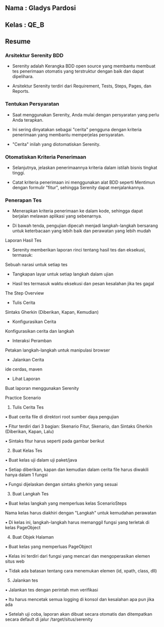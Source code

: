 ## Nama : Gladys Pardosi
## Kelas : QE_B
## Resume

### Arsitektur Serenity BDD

- Serenity adalah Kerangka BDD open source yang membantu membuat tes penerimaan otomatis yang terstruktur dengan baik dan dapat dipelihara.

- Arsitektur Serenity terdiri dari Requirement, Tests, Steps, Pages, dan Reports.


 ### Tentukan Persyaratan

- Saat menggunakan Serenity, Anda mulai dengan persyaratan yang perlu Anda terapkan.

- Ini sering dinyatakan sebagai "cerita" pengguna dengan kriteria penerimaan yang membantu memperjelas persyaratan.

- "Cerita" inilah yang diotomatiskan Serenity.


 ### Otomatiskan Kriteria Penerimaan

- Selanjutnya, jelaskan penerimaannya kriteria dalam istilah bisnis tingkat tinggi.

- Catat kriteria penerimaan ini menggunakan alat BDD seperti Mentimun dengan formulir "fitur", sehingga Serenity dapat menjalankannya.


 ### Penerapan  Tes

- Menerapkan kriteria penerimaan ke dalam kode, sehingga dapat berjalan melawan aplikasi yang sebenarnya.

- Di bawah tenda, pengujian dipecah menjadi langkah-langkah bersarang untuk keterbacaan yang lebih baik dan perawatan yang lebih mudah

Laporan Hasil Tes

- Serenity memberikan laporan rinci tentang hasil tes dan eksekusi, termasuk:

Sebuah narasi untuk setiap tes

- Tangkapan layar untuk setiap langkah dalam ujian

- Hasil tes termasuk waktu eksekusi dan pesan kesalahan jika tes gagal


The Step Overview

- Tulis Cerita

Sintaks Gherkin (Diberikan, Kapan, Kemudian)

- Konfigurasikan Cerita

Konfigurasikan cerita dan langkah

- Interaksi Peramban

Petakan langkah-langkah untuk manipulasi browser

- Jalankan Cerita

ide cerdas, maven

- Lihat Laporan

Buat laporan menggunakan Serenity


Practice Scenario

1. Tulis Cerita Tes

• Buat cerita file di direktori root sumber daya pengujian

• Fitur terdiri dari 3 bagian: Skenario Fitur, Skenario, dan Sintaks Gherkin (Diberikan, Kapan, Lalu)

• Sintaks fitur harus seperti pada gambar berikut


2. Buat Kelas Tes

• Buat kelas uji dalam uji paket/java

• Setiap diberikan, kapan dan kemudian dalam cerita file harus diwakili hanya dalam 1 fungsi

• Fungsi dijelaskan dengan sintaks gherkin yang sesuai

3. Buat Langkah Tes

• Buat kelas langkah yang memperluas kelas ScenarioSteps

Nama kelas harus diakhiri dengan "Langkah" untuk kemudahan perawatan

• Di kelas ini, langkah-langkah harus memanggil fungsi yang terletak di kelas PageObject

4. Buat Objek Halaman

• Buat kelas yang memperluas PageObject

• Kelas ini terdiri dari fungsi yang mencari dan mengoperasikan elemen situs web

• Tidak ada batasan tentang cara menemukan elemen (id, xpath, class, dll)

5. Jalankan tes

• Jalankan tes dengan perintah mvn verifikasi

• Itu harus mencetak semua logging di konsol dan kesalahan apa pun jika ada

• Setelah uji coba, laporan akan dibuat secara otomatis dan ditempatkan secara default di jalur /target/situs/serenity